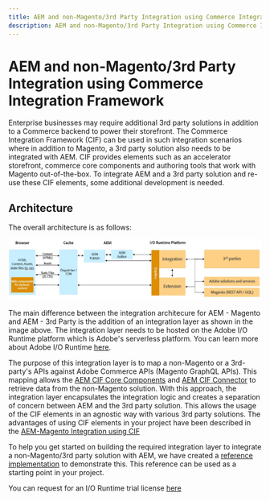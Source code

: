 ```yaml
---
title: AEM and non-Magento/3rd Party Integration using Commerce Integration Framework
description: AEM and non-Magento/3rd Party Integration using Commerce Integration Framework
---
```


# AEM and non-Magento/3rd Party Integration using Commerce Integration Framework

Enterprise businesses may require additional 3rd party solutions in addition to a Commerce backend to power their storefront. The Commerce Integration Framework (CIF) can be used in such integration scenarios where in addition to Magento, a 3rd party solution also needs to be integrated with AEM. CIF provides elements such as an accelerator storefront, commerce core components and authoring tools that work with Magento out-of-the-box. To integrate AEM and a 3rd party solution and re-use these CIF elements, some additional development is needed. 

## Architecture

The overall architecture is as follows:

![AEM non-Magento/3rd Party Architecture Overview](assets/AEM_nonMagento_Architecture.JPG)

The main difference between the integration architecure for AEM - Magento and AEM - 3rd Party is the addition of an integration layer as shown in the image above. The integration layer needs to be hosted on the Adobe I/O Runtime platform which is Adobe's serverless platform. You can learn more about Adobe I/O Runtime [here](https://www.adobe.io/apis/experienceplatform/runtime.html). 

The purpose of this integration layer is to map a non-Magento or a 3rd-party's APIs against Adobe Commerce APIs (Magento GraphQL APIs). This mapping allows the [AEM CIF Core Components](https://github.com/adobe/aem-core-cif-components) and [AEM CIF Connector](https://github.com/adobe/commerce-cif-connector) to retrieve data from the non-Magento solution. With this approach, the integration layer encapsulates the integration logic and creates a separation of concern between AEM and the 3rd party solution. This allows the usage of the CIF elements in an agnostic way with various 3rd party solutions. The advantages of using CIF elements in your project have been described in the [AEM-Magento Integration using CIF](integrations/02-AEM-Magento.md) 

To help you get started on building the required integration layer to integrate a non-Magento/3rd party solution with AEM, we have created a [reference implementation](https://github.com/adobe/commerce-cif-graphql-integration-reference) to demonstrate this. This reference can be used as a starting point in your project.

You can request for an I/O Runtime trial license [here](https://github.com/AdobeDocs/adobeio-runtime/blob/master/overview/request_a_trial.md)
